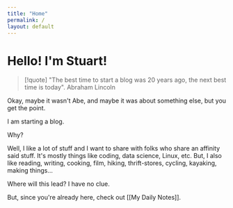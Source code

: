 ```yaml
---
title: "Home"
permalink: /
layout: default
---
```


# Hello! I'm Stuart!

>[!quote] "The best time to start a blog was 20 years ago, the next best time is today".
>Abraham Lincoln 

Okay, maybe it wasn't Abe, and maybe it was about something else, but you get the point. 

I am starting a blog. 

Why? 

Well, I like a lot of stuff and I want to share with folks who share an affinity said stuff. It's mostly things like coding, data science, Linux, etc. But, I also like reading, writing, cooking, film, hiking, thrift-stores, cycling, kayaking, making things...  

Where will this lead?  I have no clue.

But, since you're already here, check out [[My Daily Notes]].


